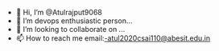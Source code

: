 - 👋 Hi, I’m @Atulrajput9068
- 👀 I’m devops enthusiastic person...
- 💞️ I’m looking to collaborate on ...
- 📫 How to reach me email:-atul2020csai110@abesit.edu.in

<!---
Atulrajput9068/Atulrajput9068 is a ✨ special ✨ repository because its `README.md` (this file) appears on your GitHub profile.
You can click the Preview link to take a look at your changes.
--->
